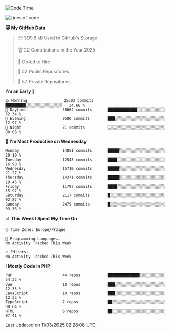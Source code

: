 <!--START_SECTION:waka-->
![Code Time](http://img.shields.io/badge/Code%20Time-1%2C584%20hrs%203%20mins-blue)

![Lines of code](https://img.shields.io/badge/From%20Hello%20World%20I%27ve%20Written-22.3%20million%20lines%20of%20code-blue)

**🐱 My GitHub Data** 

> 📦 399.6 kB Used in GitHub's Storage 
 > 
> 🏆 22 Contributions in the Year 2025
 > 
> 💼 Opted to Hire
 > 
> 📜 52 Public Repositories 
 > 
> 🔑 57 Private Repositories 
 > 
**I'm an Early 🐤** 

```text
🌞 Morning                25603 commits       █████████░░░░░░░░░░░░░░░░   34.66 % 
🌆 Daytime                38664 commits       █████████████░░░░░░░░░░░░   52.34 % 
🌃 Evening                9580 commits        ███░░░░░░░░░░░░░░░░░░░░░░   12.97 % 
🌙 Night                  21 commits          ░░░░░░░░░░░░░░░░░░░░░░░░░   00.03 % 
```
📅 **I'm Most Productive on Wednesday** 

```text
Monday                   14851 commits       █████░░░░░░░░░░░░░░░░░░░░   20.10 % 
Tuesday                  12543 commits       ████░░░░░░░░░░░░░░░░░░░░░   16.98 % 
Wednesday                15710 commits       █████░░░░░░░░░░░░░░░░░░░░   21.27 % 
Thursday                 14371 commits       █████░░░░░░░░░░░░░░░░░░░░   19.45 % 
Friday                   11797 commits       ████░░░░░░░░░░░░░░░░░░░░░   15.97 % 
Saturday                 2117 commits        █░░░░░░░░░░░░░░░░░░░░░░░░   02.87 % 
Sunday                   2479 commits        █░░░░░░░░░░░░░░░░░░░░░░░░   03.36 % 
```


📊 **This Week I Spent My Time On** 

```text
🕑︎ Time Zone: Europe/Prague

💬 Programming Languages: 
No Activity Tracked This Week

🔥 Editors: 
No Activity Tracked This Week
```

**I Mostly Code in PHP** 

```text
PHP                      44 repos            ██████████████░░░░░░░░░░░   54.32 % 
Vue                      10 repos            ███░░░░░░░░░░░░░░░░░░░░░░   12.35 % 
JavaScript               10 repos            ███░░░░░░░░░░░░░░░░░░░░░░   12.35 % 
TypeScript               7 repos             ██░░░░░░░░░░░░░░░░░░░░░░░   08.64 % 
HTML                     6 repos             ██░░░░░░░░░░░░░░░░░░░░░░░   07.41 % 
```




 Last Updated on 11/03/2025 02:28:08 UTC
<!--END_SECTION:waka-->
<!--
**AlexKratky/AlexKratky** is a ✨ _special_ ✨ repository because its `README.md` (this file) appears on your GitHub profile.

Here are some ideas to get you started:

- 🔭 I’m currently working on ...
- 🌱 I’m currently learning ...
- 👯 I’m looking to collaborate on ...
- 🤔 I’m looking for help with ...
- 💬 Ask me about ...
- 📫 How to reach me: ...
- 😄 Pronouns: ...
- ⚡ Fun fact: ...
-->
